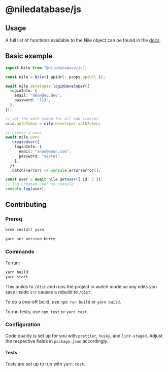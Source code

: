 # @niledatabase/js

## Usage

A full list of functions available to the Nile object can be found in the [docs](https://docs.thenile.dev/).

## Basic example

```typescript
import Nile from "@niledatabase/js";

const nile = Nile({ apiUrl: props.apiUrl });

await nile.developer.loginDeveloper({
  loginInfo: {
    email: "dev@dev.dev",
    password: "123",
  },
});

// set the auth token for all sub classes
nile.authToken = nile.developer.authToken;

// create a user
await nile.user
  .createUser({
    loginInfo: {
      email: "anon@anon.com",
      password: "secret",
    },
  })
  .catch((error) => console.error(error));

const user = await nile.getUser({ id: 1 });
// log created user to console
console.log(user);
```

## Contributing

### Prereq

```bash
brew install yarn
```

```bash
yarn set version berry
```

### Commands

To run:

```bash
yarn build
yarn start
```

This builds to `/dist` and runs the project in watch mode so any edits you save inside `src` causes a rebuild to `/dist`.

To do a one-off build, use `npm run build` or `yarn build`.

To run tests, use `npm test` or `yarn test`.

### Configuration

Code quality is set up for you with `prettier`, `husky`, and `lint-staged`. Adjust the respective fields in `package.json` accordingly.

#### Tests

Tests are set up to run with `yarn test`.
